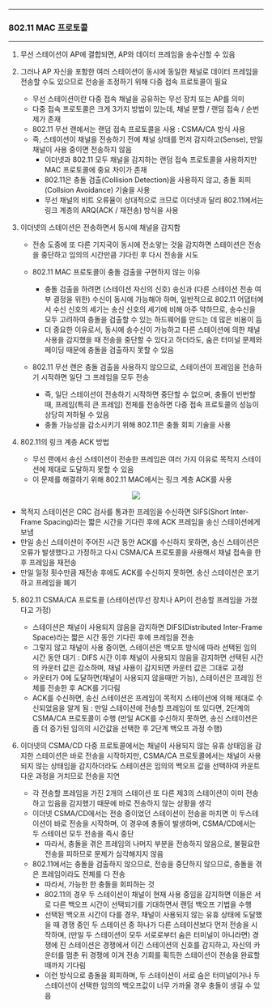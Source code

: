 -----
### 802.11 MAC 프로토콜
-----
1. 무선 스테이션이 AP에 결합되면, AP와 데이터 프레임을 송수신할 수 있음
2. 그러나 AP 자신을 포함한 여러 스테이션이 동시에 동일한 채널로 데이터 프레임을 전송할 수도 있으므로 전송을 조정하기 위해 다중 접속 프로토콜이 필요
   - 무선 스테이션이란 다중 접속 채널을 공유하는 무선 장치 또는 AP를 의미
   - 다중 접속 프로토콜은 크게 3가지 방법이 있는데, 채널 분할 / 랜덤 접속 / 순번제가 존재
   - 802.11 무선 랜에서는 랜덤 접속 프로토콜을 사용 : CSMA/CA 방식 사용
   - 즉, 스테이션이 채널을 전송하기 전에 채널 상태를 먼저 감지하고(Sense), 만일 채널이 사용 중이면 전송하지 않음
     + 이더넷과 802.11 모두 채널을 감지하는 랜덤 접속 프로토콜을 사용하지만 MAC 프로토콜에 중요 차이가 존재
     + 802.11은 충돌 검출(Collision Detection)을 사용하지 않고, 충돌 회피(Collsion Avoidance) 기술을 사용
     + 무선 채널의 비트 오류율이 상대적으로 크므로 이더넷과 달리 802.11에서는 링크 계층의 ARQ(ACK / 재전송) 방식을 사용
    
3. 이더넷의 스테이션은 전송하면서 동시에 채널을 감지함
   - 전송 도중에 또 다른 기지국이 동시에 전소앟는 것을 감지하면 스테이션은 전송을 중단하고 임의의 시간만큼 기다린 후 다시 전송을 시도
   - 802.11 MAC 프로토콜이 충돌 검출을 구현하지 않는 이유
     + 충돌 검출을 하려면 (스테이션 자신의 신호) 송신과 (다른 스테이션 전송 여부 결정을 위한) 수신이 동시에 가능해야 하며, 일반적으로 802.11 어댑터에서 수신 신호의 세기는 송신 신호의 세기에 비해 아주 약하므로, 송수신을 모두 고려하여 충돌을 검출할 수 있는 하드웨어를 만드는 데 많은 비용이 듬
     + 더 중요한 이유로서, 동시에 송수신이 가능하고 다른 스테이션에 의한 채널 사용을 감지했을 때 전송을 중단할 수 있다고 하더라도, 숨은 터미널 문제와 페이딩 때문에 충돌을 검출하지 못할 수 있음

   - 802.11 무선 랜은 충돌 검출을 사용하지 않으므로, 스테이션이 프레임을 전송하기 시작하면 일단 그 프레임을 모두 전송
     + 즉, 일단 스테이션이 전송하기 시작하면 중단할 수 없으며, 충돌이 빈번할 때, 프레임(특히 큰 프레임) 전체를 전송하면 다중 접속 프로토콜의 성능이 상당히 저하될 수 있음
     + 충돌 가능성을 감소시키기 위해 802.11은 충돌 회피 기술을 사용

4. 802.11의 링크 계층 ACK 방법
   - 무선 랜에서 송신 스테이션이 전송한 프레임은 여러 가지 이유로 목적지 스테이션에 제대로 도달하지 못할 수 있음
   - 이 문제를 해결하기 위해 802.11 MAC에서는 링크 계층 ACK를 사용
<div align="center">
<img src="https://github.com/user-attachments/assets/238c4ca8-c7f7-4e9e-815a-1573571aed32">
</div>

   - 목적지 스테이션은 CRC 검사를 통과한 프레임을 수신하면 SIFS(Short Inter-Frame Spacing)라는 짧은 시간을 기다린 후에 ACK 프레임을 송신 스테이션에게 보냄
   - 만일 송신 스테이션이 주어진 시간 동안 ACK를 수신하지 못하면, 송신 스테이션은 오류가 발생했다고 가정하고 다시 CSMA/CA 프로토콜을 사용해서 채널 접속을 한 후 프레임을 재전송
   - 만일 일정 횟수만큼 재전송 후에도 ACK를 수신하지 못하면, 송신 스테이션은 포기하고 프레임을 폐기

5. 802.11 CSMA/CA 프로토콜 (스테이션(무선 장치나 AP)이 전송할 프레임을 가졌다고 가정)
   - 스테이션은 채널이 사용되지 않음을 감지하면 DIFS(Distributed Inter-Frame Space)라는 짧은 시간 동안 기다린 후에 프레임을 전송
   - 그렇지 않고 채널이 사용 중이면, 스테이션은 백오프 방식에 따라 선택된 임의 시간 동안 대기 : DIFS 시간 이후 채널이 사용되지 않음을 감지하면 선택된 시간의 카운터 값은 감소하며, 채널 사용이 감지되면 카운터 값은 그대로 고정
   - 카운터가 0에 도달하면(채널이 사용되지 않을때만 가능), 스테이션은 프레임 전체를 전송한 후 ACK를 기다림
   - ACK를 수신하면, 송신 스테이션은 프레임이 목적지 스테이션에 의해 제대로 수신되었음을 알게 됨 : 만일 스테이션에 전송할 프레임이 또 있다면, 2단계의 CSMA/CA 프로토콜이 수행 (만일 ACK를 수신하지 못하면, 송신 스테이션은 좀 더 증가된 임의의 시간값을 선택한 후 2단계 백오프 과정 수행)

6. 이더넷의 CSMA/CD 다중 프로토콜에서는 채널이 사용되지 않는 유휴 상태임을 감지한 스테이션은 바로 전송을 시작하지만, CSMA/CA 프로토콜에서는 채널이 사용되지 않는 상태임을 감지하더라도 스테이션은 임의의 백오프 값을 선택하여 카운트 다운 과정을 거치므로 전송을 지연
   - 각 전송할 프레임을 가진 2개의 스테이션 또 다른 제3의 스테이션이 이미 전송하고 있음을 감지했기 때문에 바로 전송하지 않는 상황을 생각
   - 이더넷 CSMA/CD에서는 전송 중이었던 스테이션이 전송을 마치면 이 두스테이션이 바로 전송을 시작하며, 이 경우에 충돌이 발생하며, CSMA/CD에서는 두 스테이션 모두 전송을 즉시 중단
     + 따라서, 충돌을 겪은 프레임의 나머지 부분을 전송하지 않음으로, 불필요한 전송을 피하므로 문제가 심각해지지 않음
   - 802.11에서는 충돌을 검출하지 않으므로, 전송을 중단하지 않으므로, 충돌을 겪은 프레임이라도 전체를 다 전송
     + 따라서, 가능한 한 충돌을 회피하는 것
     + 802.11의 경우 두 스테이션이 채널이 현재 사용 중임을 감지하면 이들은 서로 다른 백오프 시간이 선택되기를 기대하면서 랜덤 백오프 기법을 수행
     + 선택된 백오프 시간이 다를 경우, 채널이 사용되지 않는 유휴 상태에 도달했을 때 경쟁 중인 두 스테이션 중 하나가 다른 스테이션보다 먼저 전송을 시작하며, (만일 두 스테이션이 모두 서로로부터 숨은 터미널이 아니라면) 경쟁에 진 스테이션은 경쟁에서 이긴 스테이션의 신호를 감지하고, 자신의 카운터를 멈춘 뒤 경쟁에 이겨 전송 기회를 획득한 스테이션이 전송을 완료할 때까지 기다림
     + 이런 방식으로 충돌을 회피하며, 두 스테이션이 서로 숨은 터미널이거나 두 스테이션이 선택한 임의의 백오프값이 너무 가까울 경우 충돌이 생길 수 있음
  

